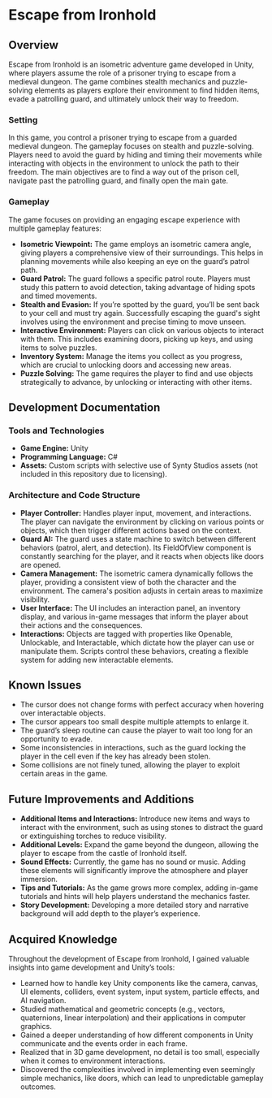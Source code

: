 # Escape from Ironhold

## Overview
Escape from Ironhold is an isometric adventure game developed in Unity, where players assume the role of a prisoner trying to escape from a medieval dungeon. The game combines stealth mechanics and puzzle-solving elements as players explore their environment to find hidden items, evade a patrolling guard, and ultimately unlock their way to freedom.

### Setting
In this game, you control a prisoner trying to escape from a guarded medieval dungeon. The gameplay focuses on stealth and puzzle-solving. Players need to avoid the guard by hiding and timing their movements while interacting with objects in the environment to unlock the path to their freedom. The main objectives are to find a way out of the prison cell, navigate past the patrolling guard, and finally open the main gate.

### Gameplay
The game focuses on providing an engaging escape experience with multiple gameplay features:
- **Isometric Viewpoint:** The game employs an isometric camera angle, giving players a comprehensive view of their surroundings. This helps in planning movements while also keeping an eye on the guard’s patrol path.
- **Guard Patrol:** The guard follows a specific patrol route. Players must study this pattern to avoid detection, taking advantage of hiding spots and timed movements.
- **Stealth and Evasion:** If you’re spotted by the guard, you’ll be sent back to your cell and must try again. Successfully escaping the guard's sight involves using the environment and precise timing to move unseen.
- **Interactive Environment:** Players can click on various objects to interact with them. This includes examining doors, picking up keys, and using items to solve puzzles.
- **Inventory System:** Manage the items you collect as you progress, which are crucial to unlocking doors and accessing new areas.
- **Puzzle Solving:** The game requires the player to find and use objects strategically to advance, by unlocking or interacting with other items.

## Development Documentation

### Tools and Technologies
- **Game Engine:** Unity
- **Programming Language:** C#
- **Assets:** Custom scripts with selective use of Synty Studios assets (not included in this repository due to licensing).

### Architecture and Code Structure
- **Player Controller:** Handles player input, movement, and interactions. The player can navigate the environment by clicking on various points or objects, which then trigger different actions based on the context.
- **Guard AI:** The guard uses a state machine to switch between different behaviors (patrol, alert, and detection). Its FieldOfView component is constantly searching for the player, and it reacts when objects like doors are opened.
- **Camera Management:** The isometric camera dynamically follows the player, providing a consistent view of both the character and the environment. The camera's position adjusts in certain areas to maximize visibility.
- **User Interface:** The UI includes an interaction panel, an inventory display, and various in-game messages that inform the player about their actions and the consequences.
- **Interactions:** Objects are tagged with properties like Openable, Unlockable, and Interactable, which dictate how the player can use or manipulate them. Scripts control these behaviors, creating a flexible system for adding new interactable elements.

## Known Issues
- The cursor does not change forms with perfect accuracy when hovering over interactable objects.
- The cursor appears too small despite multiple attempts to enlarge it.
- The guard’s sleep routine can cause the player to wait too long for an opportunity to evade.
- Some inconsistencies in interactions, such as the guard locking the player in the cell even if the key has already been stolen.
- Some collisions are not finely tuned, allowing the player to exploit certain areas in the game.

## Future Improvements and Additions
- **Additional Items and Interactions:** Introduce new items and ways to interact with the environment, such as using stones to distract the guard or extinguishing torches to reduce visibility.
- **Additional Levels:** Expand the game beyond the dungeon, allowing the player to escape from the castle of Ironhold itself.
- **Sound Effects:** Currently, the game has no sound or music. Adding these elements will significantly improve the atmosphere and player immersion.
- **Tips and Tutorials:** As the game grows more complex, adding in-game tutorials and hints will help players understand the mechanics faster.
- **Story Development:** Developing a more detailed story and narrative background will add depth to the player’s experience.

## Acquired Knowledge
Throughout the development of Escape from Ironhold, I gained valuable insights into game development and Unity’s tools:
- Learned how to handle key Unity components like the camera, canvas, UI elements, colliders, event system, input system, particle effects, and AI navigation.
- Studied mathematical and geometric concepts (e.g., vectors, quaternions, linear interpolation) and their applications in computer graphics.
- Gained a deeper understanding of how different components in Unity communicate and the events order in each frame.
- Realized that in 3D game development, no detail is too small, especially when it comes to environment interactions.
- Discovered the complexities involved in implementing even seemingly simple mechanics, like doors, which can lead to unpredictable gameplay outcomes.